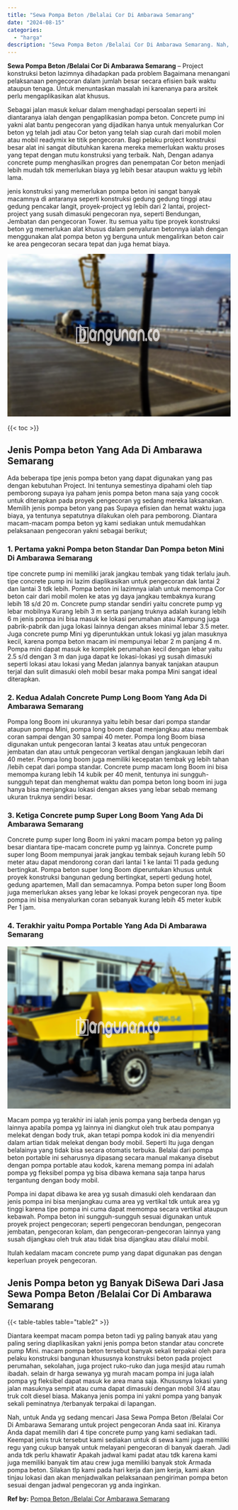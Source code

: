 ```yaml
---
title: "Sewa Pompa Beton /Belalai Cor Di Ambarawa Semarang"
date: "2024-08-15"
categories: 
  - "harga"
description: "Sewa Pompa Beton /Belalai Cor Di Ambarawa Semarang. Nah, untuk Anda yg sedang mencari Jasa Sewa Pompa Beton /Belalai Cor Di Ambarawa Semarang untuk project p..."
---
```


**Sewa Pompa Beton /Belalai Cor Di Ambarawa Semarang** – Project konstruksi beton lazimnya dihadapkan pada problem Bagaimana menangani pelaksanaan pengecoran dalam jumlah besar secara efisien baik waktu ataupun tenaga. Untuk menuntaskan masalah ini karenanya para arsitek perlu mengaplikasikan alat khusus.

Sebagai jalan masuk keluar dalam menghadapi persoalan seperti ini diantaranya ialah dengan pengaplikasian pompa beton. Concrete pump ini yakni alat bantu pengecoran yang dijadikan hanya untuk menyalurkan Cor beton yg telah jadi atau Cor beton yang telah siap curah dari mobil molen atau mobil readymix ke titik pengecoran. Bagi pelaku project konstruksi besar alat ini sangat dibutuhkan karena mereka memerlukan waktu proses yang tepat dengan mutu konstruksi yang terbaik. Nah, Dengan adanya concrete pump menghasilkan progres dan penempatan Cor beton menjadi lebih mudah tdk memerlukan biaya yg lebih besar ataupun waktu yg lebih lama.

jenis konstruksi yang memerlukan pompa beton ini sangat banyak macamnya di antaranya seperti konstruksi gedung gedung tinggi atau gedung pencakar langit, proyek-project yg lebih dari 2 lantai, project-project yang susah dimasuki pengecoran nya, seperti Bendungan, Jembatan dan pengecoran Tower. Itu semua yaitu tipe proyek konstruksi beton yg memerlukan alat khusus dalam penyaluran betonnya ialah dengan menggunakan alat pompa beton yg berguna untuk mengalirkan beton cair ke area pengecoran secara tepat dan juga hemat biaya.

![Sewa Pompa Beton /Belalai Cor Di Ambarawa Semarang](/images/sewa-concrete-pump-17.png)

{{< toc >}}

## Jenis Pompa beton Yang Ada Di Ambarawa Semarang

Ada beberapa tipe jenis pompa beton yang dapat digunakan yang pas dengan kebutuhan Project. Ini tentunya semestinya dipahami oleh tiap pemborong supaya iya paham jenis pompa beton mana saja yang cocok untuk diterapkan pada proyek pengecoran yg sedang mereka laksanakan. Memilih jenis pompa beton yang pas Supaya efisien dan hemat waktu juga biaya, ya tentunya sepatutnya dilakukan oleh para pemborong. Diantara macam-macam pompa beton yg kami sediakan untuk memudahkan pelaksanaan pengecoran yakni sebagai berikut;

### 1\. Pertama yakni Pompa beton Standar Dan Pompa beton Mini Di Ambarawa Semarang

tipe concrete pump ini memiliki jarak jangkau tembak yang tidak terlalu jauh. tipe concrete pump ini lazim diaplikasikan untuk pengecoran dak lantai 2 dan lantai 3 tdk lebih. Pompa beton ini lazimnya ialah untuk memompa Cor beton cair dari mobil molen ke atas yg daya jangkau tembaknya kurang lebih 18 s/d 20 m. Concrete pump standar sendiri yaitu concrete pump yg lebar mobilnya Kurang lebih 3 m serta panjang truknya adalah kurang lebih 6 m jenis pompa ini bisa masuk ke lokasi perumahan atau Kampung juga pabrik-pabrik dan juga lokasi lainnya dengan akses minimal lebar 3.5 meter. Juga concrete pump Mini yg diperuntukkan untuk lokasi yg jalan masuknya kecil, karena pompa beton macam ini mempunyai lebar 2 m panjang 4 m. Pompa mini dapat masuk ke komplek perumahan kecil dengan lebar yaitu 2.5 s/d dengan 3 m dan juga dapat ke lokasi-lokasi yg susah dimasuki seperti lokasi atau lokasi yang Medan jalannya banyak tanjakan ataupun terjal dan sulit dimasuki oleh mobil besar maka pompa Mini sangat ideal diterapkan.

### 2\. Kedua Adalah Concrete Pump Long Boom Yang Ada Di Ambarawa Semarang

Pompa long Boom ini ukurannya yaitu lebih besar dari pompa standar ataupun pompa Mini, pompa long boom dapat menjangkau atau menembak coran sampai dengan 30 sampai 40 meter. Pompa long Boom biasa digunakan untuk pengecoran lantai 3 keatas atau untuk pengecoran jembatan dan atau untuk pengecoran vertikal dengan jangkauan lebih dari 40 meter. Pompa long boom juga memiliki kecepatan tembak yg lebih tahan /lebih cepat dari pompa standar. Concrete pump macam long Boom ini bisa memompa kurang lebih 14 kubik per 40 menit, tentunya ini sungguh-sungguh tepat dan menghemat waktu dan pompa beton long boom ini juga hanya bisa menjangkau lokasi dengan akses yang lebar sebab memang ukuran truknya sendiri besar.

### 3\. Ketiga Concrete pump Super Long Boom Yang Ada Di Ambarawa Semarang

Concrete pump super long Boom ini yakni macam pompa beton yg paling besar diantara tipe-macam concrete pump yg lainnya. Concrete pump super long Boom mempunyai jarak jangkau tembak sejauh kurang lebih 50 meter atau dapat mendorong coran dari lantai 1 ke lantai 11 pada gedung bertingkat. Pompa beton super long Boom diperuntukan khusus untuk proyek konstruksi bangunan gedung bertingkat, seperti gedung hotel, gedung apartemen, Mall dan semacamnya. Pompa beton super long Boom juga memerlukan akses yang lebar ke lokasi proyek pengecoran nya. tipe pompa ini bisa menyalurkan coran sebanyak kurang lebih 45 meter kubik Per 1 jam.

### 4\. Terakhir yaitu Pompa Portable Yang Ada Di Ambarawa Semarang

![Sewa Pompa Beton /Belalai Cor Di Ambarawa Semarang](/images/sewa-concrete-pump-20.png)

Macam pompa yg terakhir ini ialah jenis pompa yang berbeda dengan yg lainnya apabila pompa yg lainnya ini diangkut oleh truk atau pompanya melekat dengan body truk, akan tetapi pompa kodok ini dia menyendiri dalam artian tidak melekat dengan body mobil. Seperti Itu juga dengan belalainya yang tidak bisa secara otomatis terbuka. Belalai dari pompa beton portable ini seharusnya dipasang secara manual makanya disebut dengan pompa portable atau kodok, karena memang pompa ini adalah pompa yg fleksibel pompa yg bisa dibawa kemana saja tanpa harus tergantung dengan body mobil.

Pompa ini dapat dibawa ke area yg susah dimasuki oleh kendaraan dan jenis pompa ini bisa menjangkau cuma area yg vertikal tdk untuk area yg tinggi karena tipe pompa ini cuma dapat memompa secara vertikal ataupun kebawah. Pompa beton ini sungguh-sungguh sesuai digunakan untuk proyek project pengecoran; seperti pengecoran bendungan, pengecoran jembatan, pengecoran kolam, dan pengecoran-pengecoran lainnya yang susah dijangkau oleh truk atau tidak bisa dijangkau atau dilalui mobil.

Itulah kedalam macam concrete pump yang dapat digunakan pas dengan keperluan proyek pengecoran.

## Jenis Pompa beton yg Banyak DiSewa Dari Jasa Sewa Pompa Beton /Belalai Cor Di Ambarawa Semarang

{{< table-tables table="table2" >}}

Diantara keempat macam pompa beton tadi yg paling banyak atau yang paling sering diaplikasikan yakni jenis pompa beton standar atau concrete pump Mini. macam pompa beton tersebut banyak sekali terpakai oleh para pelaku konstruksi bangunan khususnya konstruksi beton pada project perumahan, sekolahan, juga project ruko-ruko dan juga mesjid atau rumah ibadah. selain dr harga sewanya yg murah macam pompa ini juga ialah pompa yg fleksibel dapat masuk ke area mana saja. Khususnya lokasi yang jalan masuknya sempit atau cuma dapat dimasuki dengan mobil 3/4 atau truk colt diesel biasa. Makanya jenis pompa ini yakni pompa yang banyak sekali peminatnya /terbanyak terpakai di lapangan.

Nah, untuk Anda yg sedang mencari Jasa Sewa Pompa Beton /Belalai Cor Di Ambarawa Semarang untuk project pengecoran Anda saat ini. Kiranya Anda dapat memilih dari 4 tipe concrete pump yang kami sediakan tadi. Keempat jenis truk tersebut kami sediakan untuk di sewa kami juga memiliki regu yang cukup banyak untuk melayani pengecoran di banyak daerah. Jadi anda tdk perlu khawatir Apakah jadwal kami padat atau tdk karena kami juga memiliki banyak tim atau crew juga memiliki banyak stok Armada pompa beton. Silakan tlp kami pada hari kerja dan jam kerja, kami akan tinjau lokasi dan akan menjadwalkan pelaksanaan pengiriman pompa beton sesuai dengan jadwal pengecoran yg anda inginkan.

**Ref by:** [Pompa Beton /Belalai Cor Ambarawa Semarang](https://id.wikipedia.org/wiki/Pompa)
